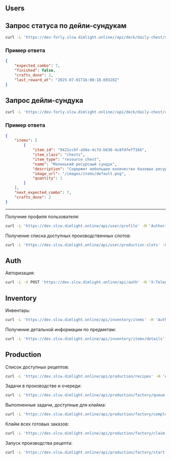 
## Users

 ## Запрос статуса по дейли-сундукам

 ```bash
 curl -L 'https://dev-forly.slcw.dimlight.online//api/deck/daily-chest/status' -H 'Authorization: Bearer {{jwt}}'
 ```

### Пример ответа
```json
{
    "expected_combo": 7,
    "finished": false,
    "crafts_done": 2,
    "last_reward_at": "2025-07-01T16:08:18.69328Z"
}
```

## Запрос дейли-сундука

 ```bash
 curl -L 'https://dev-forly.slcw.dimlight.online//api/deck/daily-chest/claim' -H 'Content-Type: application/json' -H 'Authorization: Bearer {{jwt}}' -d '{"combo":6,"chest_indices":[1]}'
 ```

### Пример ответа
```json
{
    "items": [
        {
            "item_id": "9421cc9f-a56e-4c7d-b636-4c8fdfef7166",
            "item_class": "chests",
            "item_type": "resource_chest",
            "name": "Маленький ресурсный сундук",
            "description": "Содержит небольшое количество базовых ресурсов.",
            "image_url": "/images/items/default.png",
            "quantity": 1
        }
    ],
    "next_expected_combo": 7,
    "crafts_done": 2
}
```

----


Получние профиля пользователя:
```bash
curl -L 'https://dev.slcw.dimlight.online/api/user/profile' -H 'Authorization: Bearer {{jwt}}'
```

Получение списка доступных производственных слотов:
```bash
curl -L 'https://dev.slcw.dimlight.online/api/user/production-slots' -H 'Authorization: Bearer {{jwt}}'
```

## Auth

Авторизация:
```bash
curl -L -X POST 'https://dev.slcw.dimlight.online/api/auth' -H 'X-Telegram-Init-Data: user=%7B%22id%22%3A123456789%2C%22first_name%22%3A%22John%22%2C%22username%22%3A%22john_doe%22%7D&auth_date=1672531200&hash=a1b2c3d4e5f6...' -H 'Accept: application/json' -H 'Authorization: Bearer {{jwt}}'
```

## Inventory

Инвентарь:
```bash
curl -L 'https://dev.slcw.dimlight.online/api/inventory/items' -H 'Authorization: Bearer {{jwt}}' -d ''
```

Получение детальной информации по предметам:
```bash
curl -L 'https://dev.slcw.dimlight.online/api/inventory/items/details' -H 'Content-Type: application/json' -H 'Authorization: Bearer {{jwt}}' -d '{"items":[{"item_id":"1ac8c2b0-0a7d-4e0e-a6d2-9a90b9094b60"},{"item_id":"aa58eb38-5e91-47f0-bd4e-6ed02cb059b1"}]}'
```

## Production

Список доступных рецептов:
```bash
curl -L 'https://dev.slcw.dimlight.online/api/production/recipes' -H 'Authorization: Bearer {{jwt}}'
```

Задачи в производстве и очереди:
```bash
curl -L 'https://dev.slcw.dimlight.online/api/production/factory/queue' -H 'Authorization: Bearer {{jwt}}'
```

Выполненные задачи, доступные для клайма:
```bash
curl -L 'https://dev.slcw.dimlight.online/api/production/factory/completed' -H 'Authorization: Bearer {{jwt}}'
```

 Клайм всех готовых заказов:
 ```bash
 curl -L 'https://dev.slcw.dimlight.online/api/production/factory/claim' -H 'Content-Type: application/json' -H 'Authorization: Bearer {{jwt}}' -d '{}'
 ```

 Запуск производства рецепта:
 ```bash
 curl -L 'https://dev.slcw.dimlight.online/api/production/factory/start' -H 'Content-Type: application/json' -H 'Authorization: Bearer {{jwt}}' -d '{"recipe_id":"9b9a4a62-7e79-4f1c-8dbe-62784be4c9d2","execution_count":1}'
 ```



